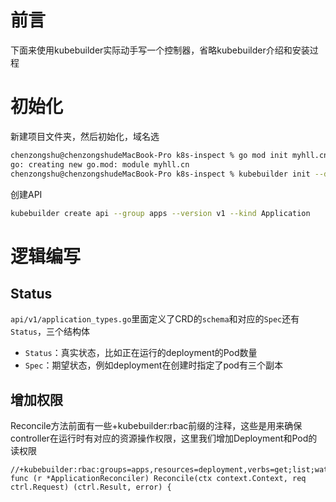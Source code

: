 # 前言

下面来使用kubebuilder实际动手写一个控制器，省略kubebuilder介绍和安装过程

# 初始化

新建项目文件夹，然后初始化，域名选

```bash
chenzongshu@chenzongshudeMacBook-Pro k8s-inspect % go mod init myhll.cn
go: creating new go.mod: module myhll.cn
chenzongshu@chenzongshudeMacBook-Pro k8s-inspect % kubebuilder init --domain myhll.cn
```

创建API

```bash
kubebuilder create api --group apps --version v1 --kind Application
```

# 逻辑编写

## Status

`api/v1/application_types.go`里面定义了CRD的`schema`和对应的`Spec`还有`Status`，三个结构体

- `Status`：真实状态，比如正在运行的deployment的Pod数量
- `Spec`：期望状态，例如deployment在创建时指定了pod有三个副本

## 增加权限

Reconcile方法前面有一些+kubebuilder:rbac前缀的注释，这些是用来确保controller在运行时有对应的资源操作权限，这里我们增加Deployment和Pod的读权限

```
//+kubebuilder:rbac:groups=apps,resources=deployment,verbs=get;list;watch
func (r *ApplicationReconciler) Reconcile(ctx context.Context, req ctrl.Request) (ctrl.Result, error) {
```

